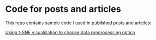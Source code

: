 # Code for posts and articles

This repo contains sample code I used in published posts and articles:

[Using t-SNE visualization to choose data preprocessing option](https://medium.com/@sharuhinda/using-t-sne-visualization-to-choose-data-preprocessing-option-dc72eccdd8d4)